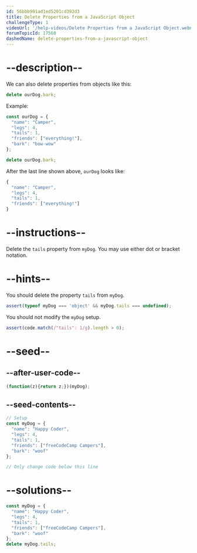 ```yaml
---
id: 56bbb991ad1ed5201cd392d3
title: Delete Properties from a JavaScript Object
challengeType: 1
videoUrl: '/help-videos/Delete Properties from a JavaScript Object.webm'
forumTopicId: 17560
dashedName: delete-properties-from-a-javascript-object
---
```


# --description--

We can also delete properties from objects like this:

```js
delete ourDog.bark;
```

Example:

```js
const ourDog = {
  "name": "Camper",
  "legs": 4,
  "tails": 1,
  "friends": ["everything!"],
  "bark": "bow-wow"
};

delete ourDog.bark;
```

After the last line shown above, `ourDog` looks like:

```js
{
  "name": "Camper",
  "legs": 4,
  "tails": 1,
  "friends": ["everything!"]
}
```

# --instructions--

Delete the `tails` property from `myDog`. You may use either dot or bracket notation.

# --hints--

You should delete the property `tails` from `myDog`.

```js
assert(typeof myDog === 'object' && myDog.tails === undefined);
```

You should not modify the `myDog` setup.

```js
assert(code.match(/"tails": 1/g).length > 0);
```

# --seed--

## --after-user-code--

```js
(function(z){return z;})(myDog);
```

## --seed-contents--

```js
// Setup
const myDog = {
  "name": "Happy Coder",
  "legs": 4,
  "tails": 1,
  "friends": ["freeCodeCamp Campers"],
  "bark": "woof"
};

// Only change code below this line

```

# --solutions--

```js
const myDog = {
  "name": "Happy Coder",
  "legs": 4,
  "tails": 1,
  "friends": ["freeCodeCamp Campers"],
  "bark": "woof"
};
delete myDog.tails;
```
